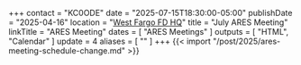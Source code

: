 +++
contact = "KC0ODE"
date = "2025-07-15T18:30:00-05:00"
publishDate = "2025-04-16"
location = "[West Fargo FD HQ](/places/west-fargo-fire-department-headquarters/)"
title = "July ARES Meeting"
linkTitle = "ARES Meeting"
dates = [ "ARES Meetings" ]
outputs = [ "HTML", "Calendar" ]
update = 4
aliases = [ "" ]
+++
{{< import "/post/2025/ares-meeting-schedule-change.md" >}}
